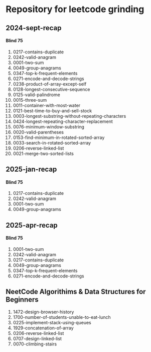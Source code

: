 # Repository for leetcode grinding

## 2024-sept-recap
#### Blind 75
1. 0217-contains-duplicate
2. 0242-valid-anagram
3. 0001-two-sum
4. 0049-group-anagrams
5. 0347-top-k-frequent-elements
6. 0271-encode-and-decode-strings
7. 0238-product-of-array-except-self
8. 0128-longest-consecutive-sequence
9. 0125-valid-palindrome
10. 0015-three-sum
11. 0011-container-with-most-water
12. 0121-best-time-to-buy-and-sell-stock
13. 0003-longest-substring-without-repeating-characters
14. 0424-longest-repeating-character-replacement
15. 0076-minimum-window-substring
16. 0020-valid-parentheses
17. 0153-find-minimum-in-rotated-sorted-array
18. 0033-search-in-rotated-sorted-array
19. 0206-reverse-linked-list
20. 0021-merge-two-sorted-lists

## 2025-jan-recap
#### Blind 75
1. 0217-contains-duplicate
2. 0242-valid-anagram
3. 0001-two-sum
4. 0049-group-anagrams

## 2025-apr-recap
#### Blind 75
1. 0001-two-sum
2. 0242-valid-anagram
3. 0217-contains-duplicate
4. 0049-group-anagrams
5. 0347-top-k-frequent-elements
6. 0271-encode-and-decode-strings


## NeetCode Algorithims & Data Structures for Beginners
1. 1472-design-browser-history
2. 1700-number-of-students-unable-to-eat-lunch
3. 0225-implement-stack-using-queues
4. 1929-concatenation-of-array
5. 0206-reverse-linked-list
6. 0707-design-linked-list
7. 0070-climbing-stairs